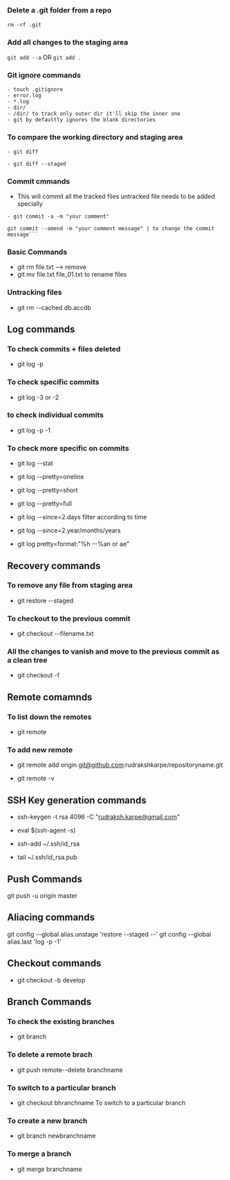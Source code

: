 ##
### Delete a .git folder from a repo
```rm -rf .git ```

### Add all changes to the staging area
```git add --a``` OR ```git add .```

### Git ignore commands
```
- touch .gitignore
- error.log
- *.log
- dir/
- /dir/ to track only outer dir it'll skip the inner one
- git by defaultly ignores the blank directories
```

### To compare the working  directory and staging area
```
- git diff 
```
```
- git diff --staged
```
### Commit cmmands
- This will commit all the tracked files untracked file needs to be added specially
```
- git commit -a -m "your comment"
```

```
git commit --amend -m "your comment message" | to change the commit message```
```

### Basic Commands 
- git rm file.txt --> remove
- git mv file.txt file_01.txt  to rename files

### Untracking files

- git rm --cached db.accdb 

## Log commands

### To check commits + files deleted
- git log -p  

### To check specific commits
- git log -3 or -2 

### to check individual commits
- git log -p -1  

### To check more specific on commits
- git log --stat  

- git log --pretty=oneline
- git log --pretty=short
- git log --pretty=full
- git log --since=2.days  filter according to time
- git log --since=2.year/months/years
- git log pretty=format:"%h --%an or ae"



## Recovery commands

### To remove any file from staging area
- git restore --staged  

### To checkout to the previous commit
- git checkout --filename.txt 

### All the changes to vanish and move to the previous commit as a clean tree
- git checkout -f  


## Remote comamnds 

### To list down the remotes
- git remote

### To add new remote
- git remote add origin git@github.com:rudrakshkarpe/repositoryname.git


- git remote -v

## SSH Key generation commands

- ssh-keygen -t rsa 4096 -C "rudraksh.karpe@gmail.com"

- eval $(ssh-agent -s)

- ssh-add ~/.ssh/id_rsa

- tail ~/.ssh/id_rsa.pub

## Push Commands 
git push -u origin master

## Aliacing commands
git config --global alias.unstage 'restore --staged --'
git config --global alias.last 'log -p -1'

## Checkout commands

- git checkout -b develop 

## Branch Commands
### To check the existing branches
- git branch 

### To delete a remote brach
- git push remote--delete branchname  

### To switch to a particular branch
- git checkout bhranchname  To switch to a particular branch

### To create a new branch
- git branch newbranchname  

### To merge a branch
- git merge branchname  

